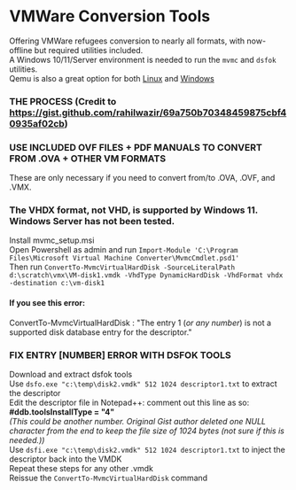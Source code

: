 # VMWare Conversion Tools
Offering VMWare refugees conversion to nearly all formats, with now-offline but required utilities included.   
A Windows 10/11/Server environment is needed to run the `mvmc` and `dsfok` utilities.  
Qemu is also a great option for both [Linux](https://www.qemu.org/docs/master/about/build-platforms.html) and [Windows](https://cloudbase.it/qemu-img-windows)  

### THE PROCESS (Credit to <https://gist.github.com/rahilwazir/69a750b70348459875cbf40935af02cb>)    

### USE INCLUDED OVF FILES + PDF MANUALS TO CONVERT FROM .OVA + OTHER VM FORMATS
These are only necessary if you need to convert from/to .OVA, .OVF, and .VMX.  

### The VHDX format, not VHD, is supported by Windows 11. Windows Server has not been tested.
Install mvmc_setup.msi  
Open Powershell as admin and run `Import-Module 'C:\Program Files\Microsoft Virtual Machine Converter\MvmcCmdlet.psd1'`  
Then run `ConvertTo-MvmcVirtualHardDisk -SourceLiteralPath d:\scratch\vmx\VM-disk1.vmdk -VhdType DynamicHardDisk -VhdFormat vhdx -destination c:\vm-disk1`  

#### If you see this error: 
ConvertTo-MvmcVirtualHardDisk : "The entry 1 (_or any number_) is not a supported disk database entry for the descriptor."

### FIX ENTRY [NUMBER] ERROR WITH DSFOK TOOLS
Download and extract dsfok tools  
Use `dsfo.exe "c:\temp\disk2.vmdk" 512 1024 descriptor1.txt` to extract the descriptor  
Edit the descriptor file in Notepad++: comment out this line as so: **#ddb.toolsInstallType = "4"**  
_(This could be another number. Original Gist author deleted one NULL character from the end to keep the file size of 1024 bytes (not sure if this is needed.))_  
Use `dsfi.exe "c:\temp\disk2.vmdk" 512 1024 descriptor1.txt` to inject the descriptor back into the VMDK  
Repeat these steps for any other .vmdk  
Reissue the `ConvertTo-MvmcVirtualHardDisk` command  



